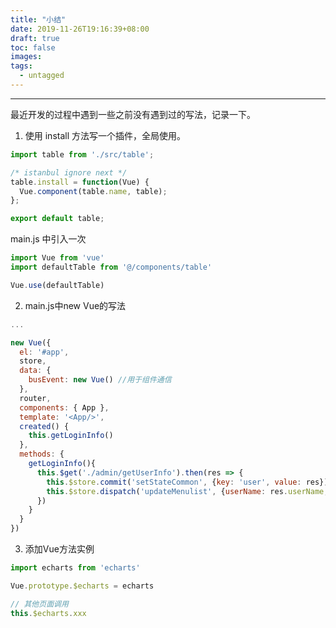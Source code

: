```yaml
---
title: "小结"
date: 2019-11-26T19:16:39+08:00
draft: true
toc: false
images:
tags: 
  - untagged
---
```

----


最近开发的过程中遇到一些之前没有遇到过的写法，记录一下。

1. 使用 install 方法写一个插件，全局使用。

``` js
import table from './src/table';

/* istanbul ignore next */
table.install = function(Vue) {
  Vue.component(table.name, table);
};

export default table;
```

main.js 中引入一次

``` js
import Vue from 'vue'
import defaultTable from '@/components/table'

Vue.use(defaultTable)
```

2. main.js中new Vue的写法

``` js
...

new Vue({
  el: '#app',
  store,
  data: {
    busEvent: new Vue() //用于组件通信
  },
  router,
  components: { App },
  template: '<App/>',
  created() {
    this.getLoginInfo()
  },
  methods: {
    getLoginInfo(){
      this.$get('./admin/getUserInfo').then(res => {
        this.$store.commit('setStateCommon', {key: 'user', value: res})
        this.$store.dispatch('updateMenulist', {userName: res.userName, userId: res.userId})
      })
    }
  }
})
```

3. 添加Vue方法实例
``` js
import echarts from 'echarts'

Vue.prototype.$echarts = echarts

// 其他页面调用
this.$echarts.xxx
```
